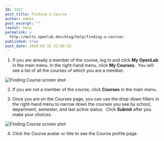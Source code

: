 ```yaml
---
ID: 1427
post_title: Finding a Course
author: admin
post_excerpt: ""
layout: help
permalink: >
  http://multi.openlab.dev/blog/help/finding-a-course/
published: true
post_date: 2018-01-15 21:56:15
---
```

1. If you are already a member of the course, log in and click <strong>My OpenLab</strong> in the main menu. In the right-hand menu, click <strong>My Courses</strong>.  You will see a list of all the courses of which you are a member.

<img class="alignnone wp-image-36179 size-full" src="https://openlab.citytech.cuny.edu/wp-content/uploads/2012/08/Finding_Course_1_v2.png" sizes="(max-width: 1200px) 100vw, 1200px" srcset="https://openlab.citytech.cuny.edu/wp-content/uploads/2012/08/Finding_Course_1_v2.png 1200w, https://openlab.citytech.cuny.edu/wp-content/uploads/2012/08/Finding_Course_1_v2-300x158.png 300w, https://openlab.citytech.cuny.edu/wp-content/uploads/2012/08/Finding_Course_1_v2-1024x539.png 1024w, https://openlab.citytech.cuny.edu/wp-content/uploads/2012/08/Finding_Course_1_v2-32x17.png 32w" alt="Finding Course screen shot" />

2. If you are not a member of the course, click <strong>Courses</strong> in the main menu.

3. Once you are on the Courses page, you can use the drop-down filters in the right-hand menu to narrow down the courses you see by school, department, semester, and last active status.  Click <strong>Submit</strong> after you make your choices.

<img class="alignnone wp-image-36181 size-full" src="https://openlab.citytech.cuny.edu/wp-content/uploads/2016/04/Finding_Course_2_v2.png" sizes="(max-width: 1200px) 100vw, 1200px" srcset="https://openlab.citytech.cuny.edu/wp-content/uploads/2016/04/Finding_Course_2_v2.png 1200w, https://openlab.citytech.cuny.edu/wp-content/uploads/2016/04/Finding_Course_2_v2-300x158.png 300w, https://openlab.citytech.cuny.edu/wp-content/uploads/2016/04/Finding_Course_2_v2-1024x539.png 1024w, https://openlab.citytech.cuny.edu/wp-content/uploads/2016/04/Finding_Course_2_v2-32x17.png 32w" alt="Finding Course screen shot" />

4. Click the Course avatar or title to see the Course profile page.